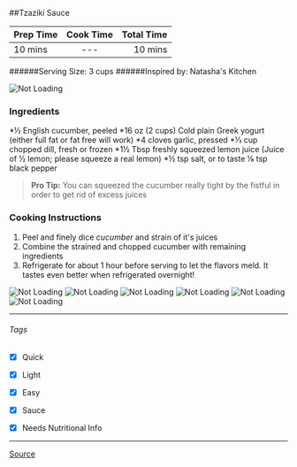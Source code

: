 ##Tzaziki Sauce

| Prep Time  | Cook Time    | Total Time  |
| ---------- |:------------:| -----------:|
| 10 mins    | ---      | 10 mins     |


######Serving Size: 3 cups
######Inspired by: Natasha's Kitchen

![Not Loading](http://i.imgur.com/ZDDYHZbl.png)

### Ingredients

*½ English cucumber, peeled
*16 oz (2 cups) Cold plain Greek yogurt (either full fat or fat free will work)
*4 cloves garlic, pressed
*⅓ cup chopped dill, fresh or frozen
*1½ Tbsp freshly squeezed lemon juice (Juice of ½ lemon; please squeeze a real lemon)
*½ tsp salt, or to taste
⅛ tsp black pepper

> **Pro Tip:** You can squeezed the cucumber really tight by the fistful in order to get rid of excess juices

### Cooking Instructions

1. Peel and finely dice *cucumber* and strain of it's juices
2. Combine the strained and chopped cucumber with remaining ingredients
3. Refrigerate for about 1 hour before serving to let the flavors meld. It tastes even better when refrigerated overnight!



![Not Loading](http://i.imgur.com/dfPFkQAm.png)
![Not Loading](http://i.imgur.com/ZW1W9vsm.png)
![Not Loading](http://i.imgur.com/n2P0Ytim.png)
![Not Loading](http://i.imgur.com/t3lYt8lm.png)
![Not Loading](http://i.imgur.com/JMbldr0m.png)
![Not Loading](http://i.imgur.com/C03SNeTm.png)

---

###### Tags
- [x] Quick
- [x] Light
- [x] Easy
- [x] Sauce
- [x] Needs Nutritional Info


---

[Source](http://natashaskitchen.com/2013/10/10/tzatziki-sauce-recipe/)

